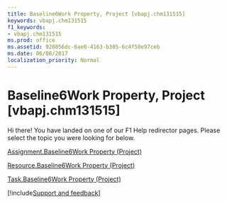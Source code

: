 ```yaml
---
title: Baseline6Work Property, Project [vbapj.chm131515]
keywords: vbapj.chm131515
f1_keywords:
- vbapj.chm131515
ms.prod: office
ms.assetid: 920856dc-6ae0-4163-b385-6c4f50e97ceb
ms.date: 06/08/2017
localization_priority: Normal
---
```



# Baseline6Work Property, Project [vbapj.chm131515]

Hi there! You have landed on one of our F1 Help redirector pages. Please select the topic you were looking for below.

[Assignment.Baseline6Work Property (Project)](https://msdn.microsoft.com/library/57952e9c-9cb9-e507-3788-266240974b93%28Office.15%29.aspx)

[Resource.Baseline6Work Property (Project)](https://msdn.microsoft.com/library/89f207b0-b559-0208-c938-8c470a4a2343%28Office.15%29.aspx)

[Task.Baseline6Work Property (Project)](https://msdn.microsoft.com/library/0ae4cabc-d80a-c101-483d-30876f10f810%28Office.15%29.aspx)

[!include[Support and feedback](~/includes/feedback-boilerplate.md)]
